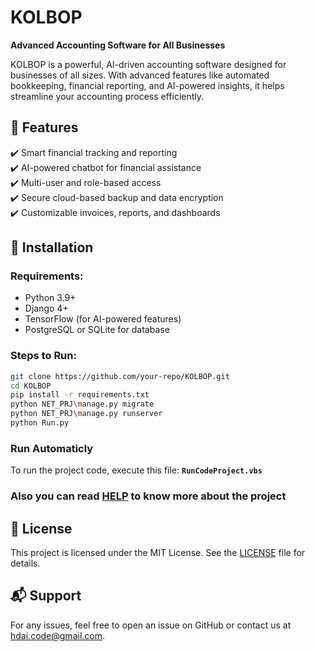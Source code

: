 # KOLBOP  

**Advanced Accounting Software for All Businesses**  

KOLBOP is a powerful, AI-driven accounting software designed for businesses of all sizes. With advanced features like automated bookkeeping, financial reporting, and AI-powered insights, it helps streamline your accounting process efficiently.  

## 🚀 Features  
✔️ Smart financial tracking and reporting  
✔️ AI-powered chatbot for financial assistance  
✔️ Multi-user and role-based access  
✔️ Secure cloud-based backup and data encryption  
✔️ Customizable invoices, reports, and dashboards  

## 📌 Installation  
### Requirements:  
- Python 3.9+  
- Django 4+  
- TensorFlow (for AI-powered features)  
- PostgreSQL or SQLite for database  
### Steps to Run:  
```sh
git clone https://github.com/your-repo/KOLBOP.git  
cd KOLBOP  
pip install -r requirements.txt
python NET_PRJ\manage.py migrate  
python NET_PRJ\manage.py runserver  
python Run.py
```
### Run Automaticly
To run the project code, execute this file:
**`RunCodeProject.vbs`**

### Also you can read [HELP](HELP.md) to know more about the project


## 📜 License
This project is licensed under the MIT License. See the [LICENSE](LICENSE) file for details.

## 📬 Support
For any issues, feel free to open an issue on GitHub or contact us at hdai.code@gmail.com.